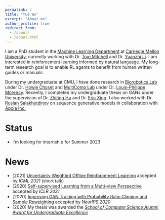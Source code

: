 ```yaml
---
permalink: /
title: "Yue Wu"
excerpt: "About me"
author_profile: true
redirect_from: 
  - /about/
  - /about.html
---
```


I am a PhD student in the [Machine Learning Department](https://www.ml.cmu.edu/) at [Carnegie Mellon University](https://www.cmu.edu/), currently working with Dr. [Tom Mitchell](http://www.cs.cmu.edu/~tom/) and Dr. [Yuanzhi Li](https://www.andrew.cmu.edu/user/yuanzhil/). I am interested in reinforcement learning informed by natural language. My long-term research goal is to enable RL agents to benefit from human written guides or manuals.


During my undergraduate at CMU, I have done research in [Biorobotics Lab](http://biorobotics.ri.cmu.edu/index.php) under Dr. [Howie Choset](https://www.cs.cmu.edu/~./choset/) and [MultiComp Lab](http://multicomp.cs.cmu.edu/) under Dr. [Louis-Philippe Morency](https://www.cs.cmu.edu/~morency/). Recently, I completed my undergraduate thesis on GANs under the supervision of Dr. [Zhiting Hu](http://zhiting.ucsd.edu/) and Dr. [Eric Xing](http://www.cs.cmu.edu/~epxing/). I also worked with Dr. [Ruslan Salakhutdinov](https://www.cs.cmu.edu/~rsalakhu/) on sequence generative models in collaboration with [Apple Inc.](https://machinelearning.apple.com/)

Status
======
- I'm looking for internship for Summer 2023

News
======
- [2021] [Uncertainty Weighted Offline Reinforcement Learning](https://www.yuewu.ml/publication/UWAC) accepted by *ICML 2021* (short talk)
- [2020] [Self-supervised Learning from a Multi-view Perspective](https://www.yuewu.ml/publication/ssl-from-multiview) accepted by *ICLR 2021*
- [2020] [Improving GAN Training with Probability Ratio Clipping and Sample Reweighting](https://arxiv.org/abs/2006.06900) accepted by *NeurIPS 2020*
- [2020] My thesis was awarded the [*School of Computer Science Alumni Award for Undergraduate Excellence*](https://scsdean.cs.cmu.edu/alerts/daily_comms/2020.05.15_scs-today.pdf)
